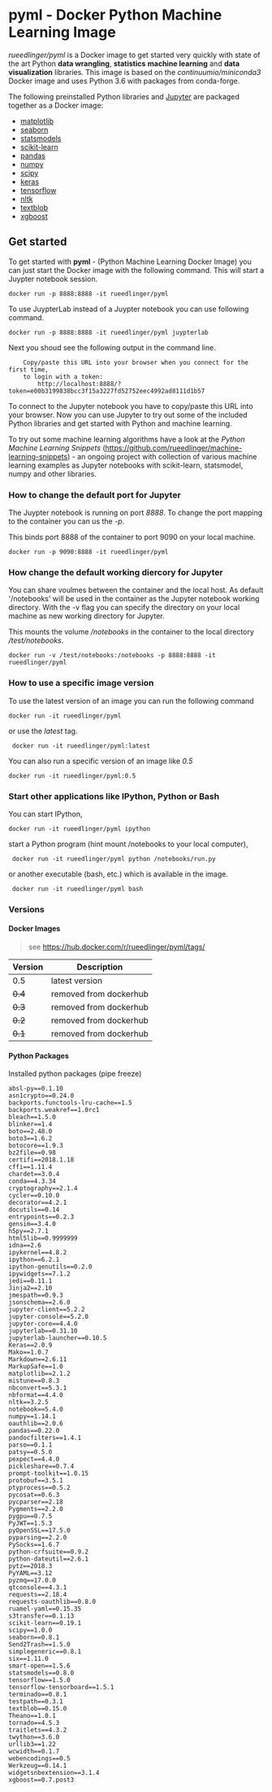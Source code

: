 # pyml - Docker Python Machine Learning Image
_rueedlinger/pyml_ is a Docker image to get started very quickly with state of the art Python __data wrangling__, __statistics__ __machine learning__ and __data visualization__ libraries. This image is based on the _continuumio/miniconda3_ Docker image and uses Python 3.6 with packages from conda-forge.

The following preinstalled Python libraries and [Jupyter](http://jupyter.org/) are packaged together as a Docker image: 

- [matplotlib](https://matplotlib.org/)
- [seaborn](https://seaborn.pydata.org/)
- [statsmodels](http://www.statsmodels.org/)
- [scikit-learn](http://scikit-learn.org/) 
- [pandas](http://pandas.pydata.org/) 
- [numpy](http://www.numpy.org/) 
- [scipy](https://www.scipy.org/) 
- [keras](https://keras.io/)
- [tensorflow](https://www.tensorflow.org/)
- [nltk](http://www.nltk.org/)
- [textblob](https://textblob.readthedocs.io)
- [xgboost](https://xgboost.readthedocs.io/) 
    

## Get started

To get started with __pyml__ - (Python Machine Learning Docker Image) you can just start the Docker image with the following command.
This will start a Juypter notebook session.

    docker run -p 8888:8888 -it rueedlinger/pyml

 To use JuypterLab instead of a Juypter notebook you can use following command.

    docker run -p 8888:8888 -it rueedlinger/pyml juypterlab

Next you shoud see the following output in the command line.

        Copy/paste this URL into your browser when you connect for the first time,
        to login with a token:
            http://localhost:8888/?token=e00b3199838bcc3f15a3227fd52752eec4992ad8111d1b57

To connect to the Jupyter notebook you have to copy/paste this URL into your browser. Now you can use Jupyter 
to try out some of the included Python libraries and get started with Python and machine learning.

To try out some machine learning algorithms have a look at the _Python Machine Learning Snippets_ (https://github.com/rueedlinger/machine-learning-snippets) - an ongoing project with collection of various machine learning examples as Jupyter notebooks 
with scikit-learn, statsmodel, numpy and other libraries.


### How to change the default port for Jupyter
The Juypter notebook is running on port _8888_. To change the port mapping to the 
container you can us the _-p_. 

This binds port 8888 of the container to port 9090 on your local machine.
    
    docker run -p 9090:8888 -it rueedlinger/pyml

### How change the default working diercory for Jupyter
You can share voulmes between the container and the local host. 
As default '/notebooks' will be used in the container as the Jupyter notebook 
working directory. With the -v flag you can specify the directory on your local machine as 
new working directory for Jupyter.

This mounts the volume _/notebooks_ in the container to the local directory _/test/notebooks_.

    docker run -v /test/notebooks:/notebooks -p 8888:8888 -it rueedlinger/pyml

### How to use a specific image version
To use the latest version of an image you can run the following command

    docker run -it rueedlinger/pyml
    
or use the _latest_ tag.

     docker run -it rueedlinger/pyml:latest
    
You can also run a specific version of an image like _0.5_

    docker run -it rueedlinger/pyml:0.5

### Start other applications like IPython, Python or Bash

You can start IPython,

    docker run -it rueedlinger/pyml ipython
    
start a Python program (hint mount /notebooks to your local computer),

     docker run -it rueedlinger/pyml python /notebooks/run.py
     
or another executable (bash, etc.) which is available in the image.

     docker run -it rueedlinger/pyml bash

### Versions

#### Docker Images
> see https://hub.docker.com/r/rueedlinger/pyml/tags/

| Version|Description|
| --- |---|
| 0.5| latest version|
| ~~0.4~~| removed from dockerhub|
| ~~0.3~~| removed from dockerhub|
| ~~0.2~~| removed from dockerhub|
| ~~0.1~~| removed from dockerhub|

#### Python Packages

Installed python packages (pipe freeze)

    absl-py==0.1.10
    asn1crypto==0.24.0
    backports.functools-lru-cache==1.5
    backports.weakref==1.0rc1
    bleach==1.5.0
    blinker==1.4
    boto==2.48.0
    boto3==1.6.2
    botocore==1.9.3
    bz2file==0.98
    certifi==2018.1.18
    cffi==1.11.4
    chardet==3.0.4
    conda==4.3.34
    cryptography==2.1.4
    cycler==0.10.0
    decorator==4.2.1
    docutils==0.14
    entrypoints==0.2.3
    gensim==3.4.0
    h5py==2.7.1
    html5lib==0.9999999
    idna==2.6
    ipykernel==4.8.2
    ipython==6.2.1
    ipython-genutils==0.2.0
    ipywidgets==7.1.2
    jedi==0.11.1
    Jinja2==2.10
    jmespath==0.9.3
    jsonschema==2.6.0
    jupyter-client==5.2.2
    jupyter-console==5.2.0
    jupyter-core==4.4.0
    jupyterlab==0.31.10
    jupyterlab-launcher==0.10.5
    Keras==2.0.9
    Mako==1.0.7
    Markdown==2.6.11
    MarkupSafe==1.0
    matplotlib==2.1.2
    mistune==0.8.3
    nbconvert==5.3.1
    nbformat==4.4.0
    nltk==3.2.5
    notebook==5.4.0
    numpy==1.14.1
    oauthlib==2.0.6
    pandas==0.22.0
    pandocfilters==1.4.1
    parso==0.1.1
    patsy==0.5.0
    pexpect==4.4.0
    pickleshare==0.7.4
    prompt-toolkit==1.0.15
    protobuf==3.5.1
    ptyprocess==0.5.2
    pycosat==0.6.3
    pycparser==2.18
    Pygments==2.2.0
    pygpu==0.7.5
    PyJWT==1.5.3
    pyOpenSSL==17.5.0
    pyparsing==2.2.0
    PySocks==1.6.7
    python-crfsuite==0.9.2
    python-dateutil==2.6.1
    pytz==2018.3
    PyYAML==3.12
    pyzmq==17.0.0
    qtconsole==4.3.1
    requests==2.18.4
    requests-oauthlib==0.8.0
    ruamel-yaml==0.15.35
    s3transfer==0.1.13
    scikit-learn==0.19.1
    scipy==1.0.0
    seaborn==0.8.1
    Send2Trash==1.5.0
    simplegeneric==0.8.1
    six==1.11.0
    smart-open==1.5.6
    statsmodels==0.8.0
    tensorflow==1.5.0
    tensorflow-tensorboard==1.5.1
    terminado==0.8.1
    testpath==0.3.1
    textblob==0.15.0
    Theano==1.0.1
    tornado==4.5.3
    traitlets==4.3.2
    twython==3.6.0
    urllib3==1.22
    wcwidth==0.1.7
    webencodings==0.5
    Werkzeug==0.14.1
    widgetsnbextension==3.1.4
    xgboost==0.7.post3